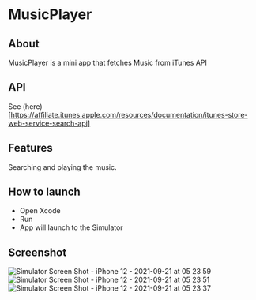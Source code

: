 # MusicPlayer

## About
MusicPlayer is a mini app that fetches Music from iTunes API

## API
See (here)[https://affiliate.itunes.apple.com/resources/documentation/itunes-store-web-service-search-api]

## Features
Searching and playing the music.

## How to launch
- Open Xcode
- Run
- App will launch to the Simulator

## Screenshot
![Simulator Screen Shot - iPhone 12 - 2021-09-21 at 05 23 59](https://user-images.githubusercontent.com/5654040/134083890-bf987a48-24f9-4a61-827a-d85081b0f3bc.png)
![Simulator Screen Shot - iPhone 12 - 2021-09-21 at 05 23 51](https://user-images.githubusercontent.com/5654040/134084138-6847570a-24ed-44fa-8549-b2d8aace1105.png)
![Simulator Screen Shot - iPhone 12 - 2021-09-21 at 05 23 37](https://user-images.githubusercontent.com/5654040/134084533-4f09d184-58d0-4a05-b81c-cbbafcdfc10e.png)
